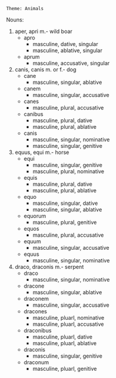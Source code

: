     Theme: Animals

Nouns:

1. aper, apri m.- wild boar
    - apro
        - masculine, dative, singular 
        - masculine, ablative, singular
    - aprum
        - masculine, accusative, singular
1. canis, canis m. or f.- dog
    - cane
        - masculine, singular, ablative
    - canem
        - masculine, singular, accusative  
    - canes
        - masculine, plural, accusative
    - canibus
        - masculine, plural, dative
        - masculine, plural, ablative
    - canis
        - masculine, singular, nominative
        - masculine, singular, genitive 
1. equus, equi m.- horse
    - equi
        - masculine, singular, genitive
        - masculine, plural, nominative 
    - equis
        - masculine, plural, dative
        - masculine, plural, ablative
    - equo
        - masculine, singular, dative
        - masculine, singular, ablative 
    - equorum
        - masculine, plural, genitive
    - equos
        - masculine, plural, accusative 
    - equum
        - masculine, singular, accusative
    - equus
        - masculine, singular, nominative
1. draco, draconis m.- serpent
    - draco
        - masculine, singular, nominative
    - dracone
        - masculine, singular, ablative
    - draconem
        - masculine, singular, accusative
    - dracones
        - masculine, pluarl, nominative 
        - masculine, pluarl, accusative
    - draconibus
        - masculine, pluarl, dative
        - masculine, pluarl, ablative
    - draconis
        - masculine, singular, genitive
    - draconum
        - masculine, pluarl, genitive
